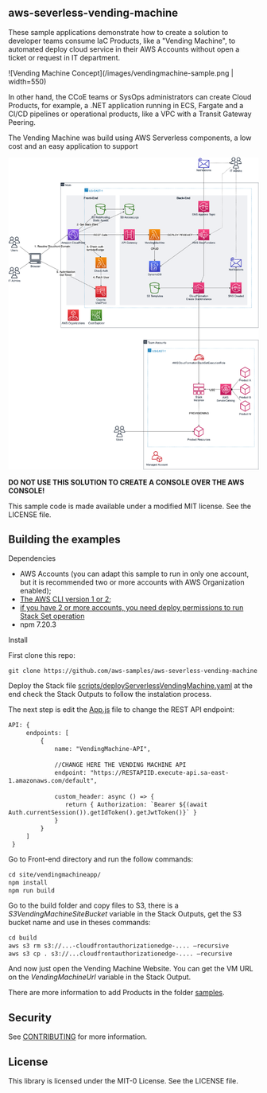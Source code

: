 ## aws-severless-vending-machine

These sample applications demonstrate how to create a solution to developer teams consume IaC Products, like a "Vending Machine", to automated deploy cloud service in their AWS Accounts without open a ticket or request in IT department.

![Vending Machine Concept](/images/vendingmachine-sample.png |  width=550)

In other hand, the CCoE teams or SysOps administrators can create Cloud Products, for example, a .NET application running in ECS, Fargate and a CI/CD pipelines or operational products, like a VPC with a Transit Gateway Peering.

The Vending Machine was build using AWS Serverless components, a low cost and an easy application to support

![Vending Machine Architecture](/images/vendingmachine-blogpost.png)

**DO NOT USE THIS SOLUTION TO CREATE A CONSOLE OVER THE AWS CONSOLE!**

This sample code is made available under a modified MIT license. See the LICENSE file.

## Building the examples
Dependencies

- AWS Accounts (you can adapt this sample to run in only one account, but it is recommended two or more accounts with AWS Organization enabled);
- [The AWS CLI version 1 or 2](https://docs.aws.amazon.com/cli/latest/userguide/welcome-versions.html);
- [if you have 2 or more accounts, you need deploy permissions to run Stack Set operation](https://docs.aws.amazon.com/AWSCloudFormation/latest/UserGuide/stacksets-prereqs.html)
- npm 7.20.3

Install

First clone this repo:

```
git clone https://github.com/aws-samples/aws-severless-vending-machine
```

Deploy the Stack file [scripts/deployServerlessVendingMachine.yaml](./scripts/deployServerlessVendingMachine.yaml) at the end check the Stack Outputs to follow the instalation process.

The next step is edit the [App.js](site/vendingmachineapp/src/App.js) file to change the REST API endpoint:

```
API: {
     endpoints: [
         {
             name: "VendingMachine-API",

             //CHANGE HERE THE VENDING MACHINE API
             endpoint: "https://RESTAPIID.execute-api.sa-east-1.amazonaws.com/default",

             custom_header: async () => {
                return { Authorization: `Bearer ${(await Auth.currentSession()).getIdToken().getJwtToken()}` }
             }
         }
     ]
 }
```
Go to Front-end directory and run the follow commands:

```
cd site/vendingmachineapp/
npm install
npm run build
```

Go to the build folder and copy files to S3, there is a *S3VendingMachineSiteBucket* variable in the Stack Outputs, get the S3 bucket name and use in theses commands:

```
cd build
aws s3 rm s3://...-cloudfrontauthorizationedge-.... —recursive
aws s3 cp . s3://...cloudfrontauthorizationedge-.... —recursive
```

And now just open the Vending Machine Website. You can get the VM URL on the *VendingMachineUrl* variable in the Stack Output.

There are more information to add Products in the folder [samples](./samples).

## Security

See [CONTRIBUTING](CONTRIBUTING.md#security-issue-notifications) for more information.

## License

This library is licensed under the MIT-0 License. See the LICENSE file.
